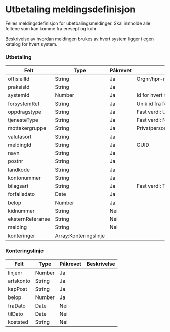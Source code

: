 # Utbetaling meldingsdefinisjon

Felles meldingsdefinisjon for ubetbalingsmeldinger. Skal innholde alle feltene som kan komme fra eresept og kuhr.

Beskrivelse av hvordan meldingen brukes av hvert system ligger i egen katalog for hvert system.

### Utbetaling
Felt | Type | Påkrevet | Beskrivelse 
-----|------ |------ |-------------------
offisiellId |String | Ja | Orgnr/hpr-nummer 
praksisId | String | Ja | 
systemId | Number | Ja | Id for hvert forsystem
forsystemRef|String| Ja | Unik id fra forsystemet
oppdragstype|String| Ja | Fast verdi: UTBETALING
tjenesteType|String| Ja | Fast verdi: NY
mottakergruppe|String| Ja | Privatperson/behandler/virksomhet
valutasort|String| Ja | 
meldingId | String | Ja | GUID 
navn | String | Ja | 
postnr | String| Ja | 
landkode | String | Ja |
kontonummer | String | Ja | 
bilagsart | String | Ja | Fast verdi: TR 
forfallsdato | Date| Ja | 
belop | Number | Ja | 
kidnummer | String | Nei | 
eksternReferanse | String | Nei |
melding | String | Nei |
konteringer | Array:Konteringslinje |

### Konteringslinje
Felt | Type | Påkrevet | Beskrivelse 
-----|----- |----- |--------------------
linjenr | Number | Ja |
artskonto | String | Ja |
kapPost | String | Ja |
belop | Number | Ja |
fraDato | Date | Nei |
tilDato | Date | Nei |
koststed | String | Nei | 
